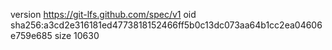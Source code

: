 version https://git-lfs.github.com/spec/v1
oid sha256:a3cd2e316181ed4773818152466ff5b0c13dc073aa64b1cc2ea04606e759e685
size 10630
